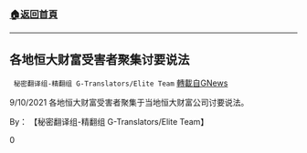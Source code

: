 ###  [:house:返回首頁](https://github.com/ourhimalayas/txt)
---


## 各地恒大财富受害者聚集讨要说法
` 秘密翻译组-精翻组 G-Translators/Elite Team` [轉載自GNews](https://gnews.org/zh-hans/1545068/)

9/10/2021 各地恒大财富受害者聚集于当地恒大财富公司讨要说法。

By： 【秘密翻译组-精翻组 G-Translators/Elite Team】

0
